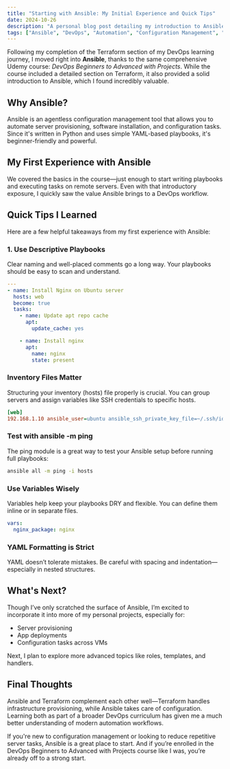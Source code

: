 ```yaml
---
title: "Starting with Ansible: My Initial Experience and Quick Tips"
date: 2024-10-26
description: "A personal blog post detailing my introduction to Ansible and some immediate lessons I learned from the Udemy course."
tags: ["Ansible", "DevOps", "Automation", "Configuration Management", "Cloud Engineering"]
---
```


Following my completion of the Terraform section of my DevOps learning journey, I moved right into **Ansible**, thanks to the same comprehensive Udemy course: *DevOps Beginners to Advanced with Projects*. While the course included a detailed section on Terraform, it also provided a solid introduction to Ansible, which I found incredibly valuable.

## Why Ansible?

Ansible is an agentless configuration management tool that allows you to automate server provisioning, software installation, and configuration tasks. Since it's written in Python and uses simple YAML-based playbooks, it's beginner-friendly and powerful.

## My First Experience with Ansible

We covered the basics in the course—just enough to start writing playbooks and executing tasks on remote servers. Even with that introductory exposure, I quickly saw the value Ansible brings to a DevOps workflow.

## Quick Tips I Learned

Here are a few helpful takeaways from my first experience with Ansible:

### 1. Use Descriptive Playbooks

Clear naming and well-placed comments go a long way. Your playbooks should be easy to scan and understand.

```yaml
---
- name: Install Nginx on Ubuntu server
  hosts: web
  become: true
  tasks:
    - name: Update apt repo cache
      apt:
        update_cache: yes

    - name: Install nginx
      apt:
        name: nginx
        state: present
```

### Inventory Files Matter
Structuring your inventory (hosts) file properly is crucial. You can group servers and assign variables like SSH credentials to specific hosts.

``` ini
[web]
192.168.1.10 ansible_user=ubuntu ansible_ssh_private_key_file=~/.ssh/id_rsa
```

### Test with ansible -m ping
The ping module is a great way to test your Ansible setup before running full playbooks:

```bash
ansible all -m ping -i hosts
```

### Use Variables Wisely
Variables help keep your playbooks DRY and flexible. You can define them inline or in separate files.

```yaml
vars:
  nginx_package: nginx

```


### YAML Formatting is Strict
YAML doesn’t tolerate mistakes. Be careful with spacing and indentation—especially in nested structures.

## What's Next?
Though I’ve only scratched the surface of Ansible, I’m excited to incorporate it into more of my personal projects, especially for:

- Server provisioning
- App deployments
- Configuration tasks across VMs

Next, I plan to explore more advanced topics like roles, templates, and handlers.


## Final Thoughts
Ansible and Terraform complement each other well—Terraform handles infrastructure provisioning, while Ansible takes care of configuration. Learning both as part of a broader DevOps curriculum has given me a much better understanding of modern automation workflows.

If you're new to configuration management or looking to reduce repetitive server tasks, Ansible is a great place to start. And if you’re enrolled in the DevOps Beginners to Advanced with Projects course like I was, you’re already off to a strong start.

